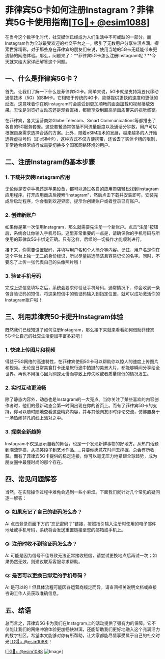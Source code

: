 # 菲律宾5G卡如何注册Instagram？菲律宾5G卡使用指南[[TG💪+ @esim1088](https://t.me/s/esim1088)]

在当今这个数字化时代，社交媒体已经成为人们生活中不可或缺的一部分。而Instagram作为全球最受欢迎的社交平台之一，吸引了无数用户分享生活点滴、探索世界精彩。对于那些身在菲律宾的朋友们来说，使用当地的5G卡无疑能带来更流畅的网络体验。那么，问题来了：**菲律宾5G卡怎么注册Instagram呢？**今天就来给大家详细解答这个问题。

## 一、什么是菲律宾5G卡？

首先，让我们了解一下什么是菲律宾5G卡。简单来说，5G卡就是支持第五代移动通信技术（5G）的SIM卡。它相较于传统的4G卡，能够提供更快的速度和更低的延迟，这意味着你在刷Instagram时会感受到更加顺畅的画面加载和视频播放效果。无论是浏览好友动态还是观看直播，都能享受到超高清画质带来的视觉盛宴。

在菲律宾，各大运营商如Globe Telecom、Smart Communications等都推出了各自的5G服务套餐。这些套餐通常包括不同流量额度以及通话分钟数，用户可以根据自身需求选择合适的方案。此外，随着eSIM技术的发展，越来越多的人开始选择虚拟号码（即eSIM卡），这种方式不仅方便携带，还省去了实体卡槽的限制，非常适合经常旅行或需要切换多个国家网络环境的用户。

## 二、注册Instagram的基本步骤

### 1. 下载并安装Instagram应用

无论你是安卓手机还是苹果设备，都可以通过各自的应用商店轻松找到Instagram应用程序。打开应用商店后搜索“Instagram”，然后点击下载并安装即可。安装完成后启动程序，你会看到欢迎界面，提示你创建账户或者登录已有账户。

### 2. 创建新账户

如果你是第一次使用Instagram，那么就需要先注册一个新账户。点击“注册”按钮后，系统会让你输入手机号码。这里非常重要的一点是，请确保你的手机号码与所使用的菲律宾5G卡绑定正确。只有这样，后续的一切操作才能顺利进行。

接下来，你需要设置密码，并填写用户名和个人简介等内容。记住，用户名是你在这个平台上独一无二的身份标识，所以尽量挑选简洁且容易记忆的名字。同时，不要忘了上传一张代表自己的头像照片哦！

### 3. 验证手机号码

完成上述信息填写之后，系统会要求你验证手机号码。通常情况下，你会收到一条包含验证码的短信。将这条短信中的验证码输入到指定位置，就可以成功激活你的Instagram账户啦！

## 三、利用菲律宾5G卡提升Instagram体验

既然我们已经知道了如何注册Instagram，那么接下来就来看看如何借助菲律宾5G卡让自己的社交生活更加丰富多彩吧！

### 1. 快速上传图片和视频

得益于5G网络的高速特性，在菲律宾使用5G卡可以帮助你以惊人的速度上传图片和视频。无论是日常美食打卡还是旅行途中拍摄的美景大片，都能够瞬间分享给全世界。再也不用担心因为网速太慢而导致上传失败或者质量降低的情况发生。

### 2. 实时互动更流畅

除了静态内容外，动态也是Instagram的一大亮点。当你关注了某些喜欢的内容创作者时，他们的最新动态会第一时间出现在你的首页上。而有了菲律宾5G卡的支持，你可以随时随地查看这些精彩内容，并与其他网友即时评论交流，仿佛置身于一场热闹非凡的线上派对之中。

### 3. 探索全新趋势

Instagram不仅是展示自我的舞台，也是一个发现新鲜事物的好地方。从热门话题到潮流穿搭，从搞笑段子到艺术作品……只要你愿意花时间去挖掘，总会有所收获。而有了菲律宾5G卡提供的稳定连接，你可以毫无压力地紧跟全球趋势，成为朋友圈中最懂时尚的那个存在。

## 四、常见问题解答

当然，在实际操作过程中难免会遇到一些小麻烦。下面我们就针对几个常见的疑问逐一解答：

### Q: 如果忘记了自己的密码怎么办？
A: 点击登录页面下方的“忘记密码？”链接，按照指引输入注册时使用的电子邮件地址或手机号码，系统将会发送重置链接至您的邮箱或手机上。

### Q: 注册时收不到验证码怎么办？
A: 可能是因为信号不佳导致无法正常接收短信，请尝试更换地点后再试一次；如果仍然无效，则建议联系客服寻求帮助。

### Q: 是否可以更换已绑定的手机号码？
A: 是可以的！但具体流程可能因各运营商规定而异，请查阅相关说明文档或直接咨询工作人员获取准确信息。

## 五、结语

总而言之，菲律宾5G卡为我们在Instagram上的活动提供了强有力的保障。它不仅能让我们的网络冲浪体验更加畅快淋漓，还能帮助我们更好地融入这个充满活力的数字社区。希望本文能够对你有所帮助，让大家都能尽情享受属于自己的社交时光[[TG💪+ @esim1088](https://t.me/s/esim1088)]！

[[TG💪+ @esim1088](https://t.me/s/esim1088) ![Image](https://i.postimg.cc/4NQfJmqS/Snipaste-2025-05-13-00-14-12.png)]